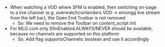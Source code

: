 - When watching a VOD where SFM is enabled, then switching on-page to a live channel (e.g. overwatchcontenders VOD -> emongg live stream from the left bar), the Open End Toolbar is not removed
  - So: We need to remove the Toolbar on content_script init
- For MLG.com only SfmEnabled.ALWAYS/NEVER should be available, because no channels are supported on this platform
  - So: Add flag supportsChannels: boolean and use it accordingly